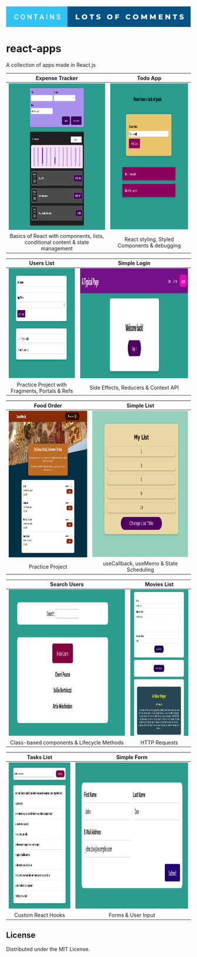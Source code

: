 ![forthebadge](screenshots/badge.svg)

# react-apps

A collection of apps made in React.js

|    Expense Tracker   |    Todo App     |             
| :---------: | :-----------: |    
| <img src="screenshots/expensetracker.png" alt="Expense Tracker" height="400" width="700" /> | <img src="screenshots/todoapp.png" alt="Todo App" height="400" /> |    
| Basics of React with components, lists, conditional content & state management | React styling, Styled Components & debugging |        
 
|   Users List   |    Simple Login  |   
| :------------: | :-------------: |     
| <img src="screenshots/userslist.png" alt="Users List" height="300" width="600" /> | <img src="screenshots/simplelogin.png" alt="Simple Login" height="300"  /> |
| Practice Project with Fragments, Portals & Refs | Side Effects, Reducers & Context API |           
 
| Food Order |  Simple List |         
| :------------: | :-------------: |            
| <img src="screenshots/foodorder.png" alt="Food Order" height="400" width="400" /> | <img src="screenshots/simplelist.png" alt="Simple List" height="400" /> |   
| Practice Project | useCallback, useMemo & State Scheduling |               

| Search Users |  Movies List |              
| :------------: | :---------------: |               
| <img src="screenshots/searchusers.png" alt="Search Users" height="400" /> |  <img src="screenshots/movieslist.png" alt="Movies List" height="400" />  |  
| Class-based components & Lifecycle Methods | HTTP Requests |         

| Tasks List | Simple Form |                 
| :----------------: | :--------------------: |                 
| <img src="screenshots/taskslist.png" alt="Tasks List" height="400" /> | <img src="screenshots/simpleform.png" alt="Simple Form" height="400" /> |                    
| Custom React Hooks | Forms & User Input |                              
 

<!-- LICENSE -->

## License

Distributed under the MIT License.
